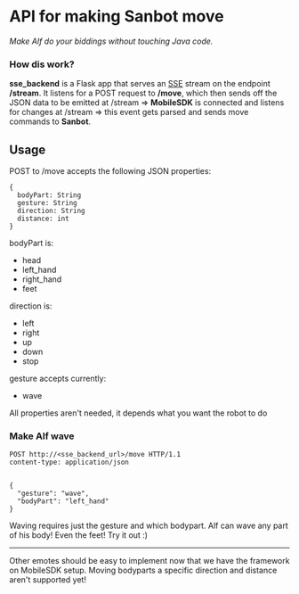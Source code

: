# API for making Sanbot move
*Make Alf do your biddings without touching Java code.*

### How dis work?

**sse_backend** is a Flask app that serves an [SSE](https://en.wikipedia.org/wiki/Server-sent_events) stream on the endpoint **/stream**.
It listens for a POST request to **/move**, which then sends off the JSON data to be emitted at /stream => **MobileSDK** is connected and listens for changes at /stream
=> this event gets parsed and sends move commands to **Sanbot**.

## Usage
POST to /move accepts the following JSON properties:

```
{
  bodyPart: String
  gesture: String
  direction: String
  distance: int
}
```
bodyPart is:
- head
- left_hand
- right_hand
- feet

direction is:
- left
- right
- up
- down
- stop

gesture accepts currently:
- wave

All properties aren't needed, it depends what you want the robot to do

### Make Alf wave
```
POST http://<sse_backend_url>/move HTTP/1.1
content-type: application/json


{
  "gesture": "wave",
  "bodyPart": "left_hand"
}
```
Waving requires just the gesture and which bodypart.
Alf can wave any part of his body! Even the feet! Try it out :)

- - -

Other emotes should be easy to implement now that we have the framework on MobileSDK setup.
Moving bodyparts a specific direction and distance aren't supported yet!
